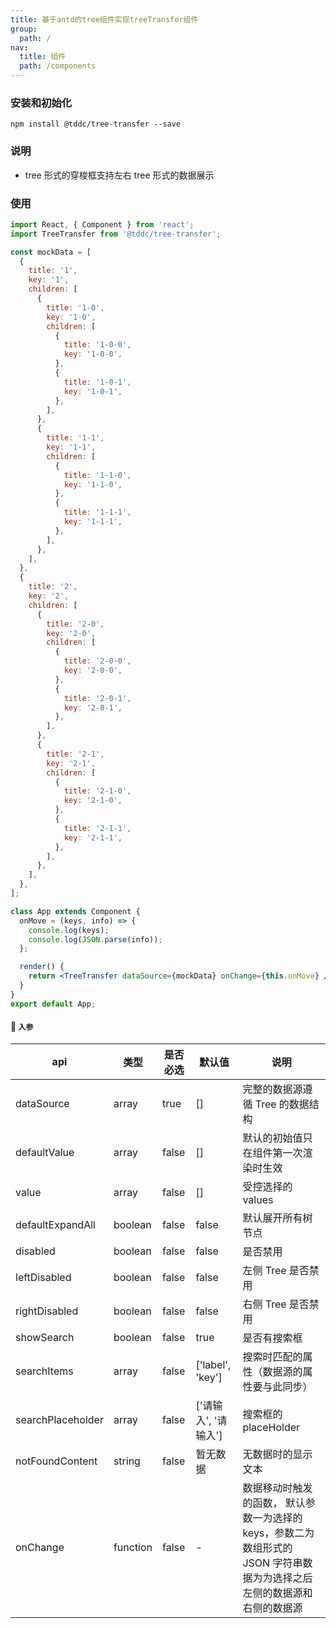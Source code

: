 ```yaml
---
title: 基于antd的tree组件实现treeTransfer组件
group:
  path: /
nav:
  title: 组件
  path: /components
---
```


### 安装和初始化

```
npm install @tddc/tree-transfer --save
```

### 说明

- tree 形式的穿梭框支持左右 tree 形式的数据展示

### 使用

```jsx
import React, { Component } from 'react';
import TreeTransfer from '@tddc/tree-transfer';

const mockData = [
  {
    title: '1',
    key: '1',
    children: [
      {
        title: '1-0',
        key: '1-0',
        children: [
          {
            title: '1-0-0',
            key: '1-0-0',
          },
          {
            title: '1-0-1',
            key: '1-0-1',
          },
        ],
      },
      {
        title: '1-1',
        key: '1-1',
        children: [
          {
            title: '1-1-0',
            key: '1-1-0',
          },
          {
            title: '1-1-1',
            key: '1-1-1',
          },
        ],
      },
    ],
  },
  {
    title: '2',
    key: '2',
    children: [
      {
        title: '2-0',
        key: '2-0',
        children: [
          {
            title: '2-0-0',
            key: '2-0-0',
          },
          {
            title: '2-0-1',
            key: '2-0-1',
          },
        ],
      },
      {
        title: '2-1',
        key: '2-1',
        children: [
          {
            title: '2-1-0',
            key: '2-1-0',
          },
          {
            title: '2-1-1',
            key: '2-1-1',
          },
        ],
      },
    ],
  },
];

class App extends Component {
  onMove = (keys, info) => {
    console.log(keys);
    console.log(JSON.parse(info));
  };

  render() {
    return <TreeTransfer dataSource={mockData} onChange={this.onMove} />;
  }
}
export default App;
```

#### 🚀 `入参`

| api | 类型 | 是否必选 | 默认值 | 说明 |
| --- | --- | --- | --- | --- |
| dataSource | array | true | [] | 完整的数据源遵循 Tree 的数据结构 |
| defaultValue | array | false | [] | 默认的初始值只在组件第一次渲染时生效 |
| value | array | false | [] | 受控选择的 values |
| defaultExpandAll | boolean | false | false | 默认展开所有树节点 |
| disabled | boolean | false | false | 是否禁用 |
| leftDisabled | boolean | false | false | 左侧 Tree 是否禁用 |
| rightDisabled | boolean | false | false | 右侧 Tree 是否禁用 |
| showSearch | boolean | false | true | 是否有搜索框 |
| searchItems | array | false | ['label', 'key'] | 搜索时匹配的属性（数据源的属性要与此同步） |
| searchPlaceholder | array | false | ['请输入', '请输入'] | 搜索框的 placeHolder |
| notFoundContent | string | false | 暂无数据 | 无数据时的显示文本 |
| onChange | function | false | - | 数据移动时触发的函数， 默认参数一为选择的 keys，参数二为数组形式的 JSON 字符串数据为为选择之后左侧的数据源和右侧的数据源 |
